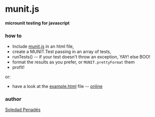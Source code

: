 munit.js
========

#### microunit testing for javascript ####

### how to ###

* Include [munit.js](https://github.com/sole/munit.js/blob/master/munit.js) in an html file,
* create a MUNIT.Test passing in an array of tests, 
* runTests() -- if your test doesn't throw an exception, YAY! else BOO!
* format the results as you prefer, or ```MUNIT.prettyFormat``` them
* profit!

or:

* have a look at the [example.html](https://github.com/sole/munit.js/blob/master/example.html) file -- [online](http://sole.github.com/munit.js/example.html)

### author ###

[Soledad Penadés](http://soledadpenades.com)
